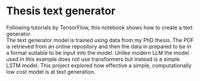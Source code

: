 # Thesis text generator

Following tutorials by TensorFlow, this notebook shows how to create a text generator.  
The text generator model is trained using data from my PhD thesis. The PDF is retrieved from an online repository and then the data in prepared to be in a format suitable to be input into the model.
Unlike modern LLM the model used in this example does not use transformers but instead is a simple LSTM model. This project explored how effective a simple, computationally low cost model is at text generation.
